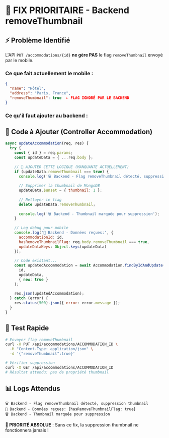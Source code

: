 # 🚨 FIX PRIORITAIRE - Backend removeThumbnail

## ⚡ Problème Identifié

L'API `PUT /accommodations/{id}` **ne gère PAS** le flag `removeThumbnail` envoyé par le mobile.

### Ce que fait actuellement le mobile :
```json
{
  "name": "Hôtel",
  "address": "Paris, France", 
  "removeThumbnail": true  ← FLAG IGNORÉ PAR LE BACKEND
}
```

### Ce qu'il faut ajouter au backend :

## 🔧 Code à Ajouter (Controller Accommodation)

```javascript
async updateAccommodation(req, res) {
  try {
    const { id } = req.params;
    const updateData = { ...req.body };
    
    // 🚨 AJOUTER CETTE LOGIQUE (MANQUANTE ACTUELLEMENT)
    if (updateData.removeThumbnail === true) {
      console.log('🗑️ Backend - Flag removeThumbnail détecté, suppression thumbnail');
      
      // Supprimer la thumbnail de MongoDB
      updateData.$unset = { thumbnail: 1 };
      
      // Nettoyer le flag
      delete updateData.removeThumbnail;
      
      console.log('🗑️ Backend - Thumbnail marquée pour suppression');
    }
    
    // Log debug pour mobile
    console.log('🔄 Backend - Données reçues:', {
      accommodationId: id,
      hasRemoveThumbnailFlag: req.body.removeThumbnail === true,
      updateDataKeys: Object.keys(updateData)
    });
    
    // Code existant...
    const updatedAccommodation = await Accommodation.findByIdAndUpdate(
      id, 
      updateData, 
      { new: true }
    );
    
    res.json(updatedAccommodation);
  } catch (error) {
    res.status(500).json({ error: error.message });
  }
}
```

## 🧪 Test Rapide

```bash
# Envoyer flag removeThumbnail
curl -X PUT /api/accommodations/ACCOMMODATION_ID \
  -H "Content-Type: application/json" \
  -d '{"removeThumbnail":true}'

# Vérifier suppression
curl -X GET /api/accommodations/ACCOMMODATION_ID
# Résultat attendu: pas de propriété thumbnail
```

## 📊 Logs Attendus

```
🗑️ Backend - Flag removeThumbnail détecté, suppression thumbnail
🔄 Backend - Données reçues: {hasRemoveThumbnailFlag: true}
🗑️ Backend - Thumbnail marquée pour suppression
```

**🎯 PRIORITÉ ABSOLUE** : Sans ce fix, la suppression thumbnail ne fonctionnera jamais !
